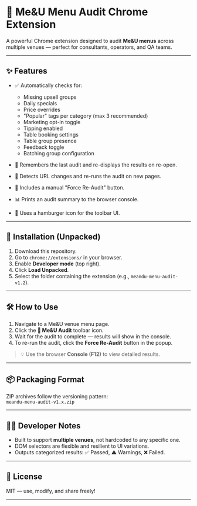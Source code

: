 # 🍔 Me&U Menu Audit Chrome Extension

A powerful Chrome extension designed to audit **Me&U menus** across multiple venues — perfect for consultants, operators, and QA teams.

---

## ✨ Features

- ✅ Automatically checks for:
  - Missing upsell groups
  - Daily specials
  - Price overrides
  - "Popular" tags per category (max 3 recommended)
  - Marketing opt-in toggle
  - Tipping enabled
  - Table booking settings
  - Table group presence
  - Feedback toggle
  - Batching group configuration

- 🔁 Remembers the last audit and re-displays the results on re-open.
- 🧠 Detects URL changes and re-runs the audit on new pages.
- 🧹 Includes a manual "Force Re-Audit" button.
- 📊 Prints an audit summary to the browser console.
- 🍔 Uses a hamburger icon for the toolbar UI.

---

## 🚀 Installation (Unpacked)

1. Download this repository.
2. Go to `chrome://extensions/` in your browser.
3. Enable **Developer mode** (top right).
4. Click **Load Unpacked**.
5. Select the folder containing the extension (e.g., `meandu-menu-audit-v1.2`).

---

## 🛠 How to Use

1. Navigate to a Me&U venue menu page.
2. Click the **🍔 Me&U Audit** toolbar icon.
3. Wait for the audit to complete — results will show in the console.
4. To re-run the audit, click the **Force Re-Audit** button in the popup.

> 💡 Use the browser **Console (F12)** to view detailed results.

---

## 📦 Packaging Format

ZIP archives follow the versioning pattern:  
`meandu-menu-audit-v1.x.zip`

---

## 🧑‍💻 Developer Notes

- Built to support **multiple venues**, not hardcoded to any specific one.
- DOM selectors are flexible and resilient to UI variations.
- Outputs categorized results: ✅ Passed, ⚠️ Warnings, ❌ Failed.

---

## 📄 License

MIT — use, modify, and share freely!

---

